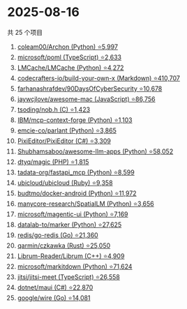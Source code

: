 # 2025-08-16

共 25 个项目

<!-- BEGIN GITHUB -->
<!-- 最后更新时间 2025-08-16 23:08:06 +0800 -->
1. [coleam00/Archon (Python) ⭐5,997](https://github.com/coleam00/Archon)
1. [microsoft/poml (TypeScript) ⭐2,633](https://github.com/microsoft/poml)
1. [LMCache/LMCache (Python) ⭐4,272](https://github.com/LMCache/LMCache)
1. [codecrafters-io/build-your-own-x (Markdown) ⭐410,707](https://github.com/codecrafters-io/build-your-own-x)
1. [farhanashrafdev/90DaysOfCyberSecurity ⭐10,678](https://github.com/farhanashrafdev/90DaysOfCyberSecurity)
1. [jaywcjlove/awesome-mac (JavaScript) ⭐86,756](https://github.com/jaywcjlove/awesome-mac)
1. [tsoding/nob.h (C) ⭐1,423](https://github.com/tsoding/nob.h)
1. [IBM/mcp-context-forge (Python) ⭐1,103](https://github.com/IBM/mcp-context-forge)
1. [emcie-co/parlant (Python) ⭐3,865](https://github.com/emcie-co/parlant)
1. [PixiEditor/PixiEditor (C#) ⭐3,309](https://github.com/PixiEditor/PixiEditor)
1. [Shubhamsaboo/awesome-llm-apps (Python) ⭐58,052](https://github.com/Shubhamsaboo/awesome-llm-apps)
1. [dtyq/magic (PHP) ⭐1,815](https://github.com/dtyq/magic)
1. [tadata-org/fastapi_mcp (Python) ⭐8,599](https://github.com/tadata-org/fastapi_mcp)
1. [ubicloud/ubicloud (Ruby) ⭐9,358](https://github.com/ubicloud/ubicloud)
1. [budtmo/docker-android (Python) ⭐11,972](https://github.com/budtmo/docker-android)
1. [manycore-research/SpatialLM (Python) ⭐3,656](https://github.com/manycore-research/SpatialLM)
1. [microsoft/magentic-ui (Python) ⭐7,169](https://github.com/microsoft/magentic-ui)
1. [datalab-to/marker (Python) ⭐27,625](https://github.com/datalab-to/marker)
1. [redis/go-redis (Go) ⭐21,360](https://github.com/redis/go-redis)
1. [qarmin/czkawka (Rust) ⭐25,050](https://github.com/qarmin/czkawka)
1. [Librum-Reader/Librum (C++) ⭐4,909](https://github.com/Librum-Reader/Librum)
1. [microsoft/markitdown (Python) ⭐71,624](https://github.com/microsoft/markitdown)
1. [jitsi/jitsi-meet (TypeScript) ⭐26,558](https://github.com/jitsi/jitsi-meet)
1. [dotnet/maui (C#) ⭐22,870](https://github.com/dotnet/maui)
1. [google/wire (Go) ⭐14,081](https://github.com/google/wire)
<!-- END GITHUB -->